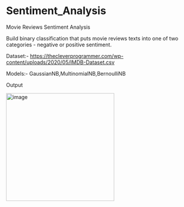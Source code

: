 # Sentiment_Analysis
Movie Reviews Sentiment Analysis

Build binary classification that puts movie reviews texts into one of two categories - negative or positive sentiment. 

Dataset:- https://thecleverprogrammer.com/wp-content/uploads/2020/05/IMDB-Dataset.csv

Models:- GaussianNB,MultinomialNB,BernoulliNB

Output

<img width="294" alt="image" src="https://github.com/VipinaBhaskar/Sentiment_Analysis/assets/76246222/970e62f7-da82-4936-9162-da40a7b1b52e">

